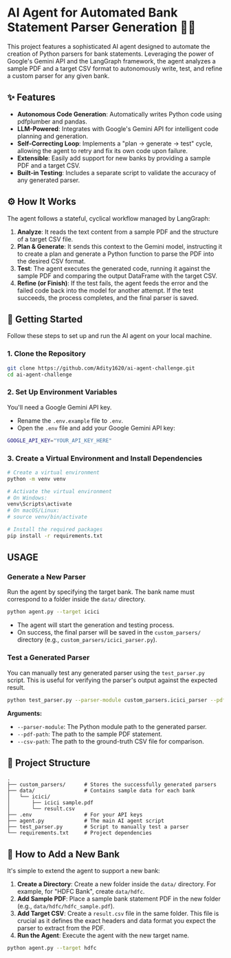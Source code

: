 # AI Agent for Automated Bank Statement Parser Generation 🤖📄

This project features a sophisticated AI agent designed to automate the creation of Python parsers for bank statements. Leveraging the power of Google's Gemini API and the LangGraph framework, the agent analyzes a sample PDF and a target CSV format to autonomously write, test, and refine a custom parser for any given bank.

## ✨ Features

- **Autonomous Code Generation**: Automatically writes Python code using pdfplumber and pandas.
- **LLM-Powered**: Integrates with Google's Gemini API for intelligent code planning and generation.
- **Self-Correcting Loop**: Implements a "plan -> generate -> test" cycle, allowing the agent to retry and fix its own code upon failure.
- **Extensible**: Easily add support for new banks by providing a sample PDF and a target CSV.
- **Built-in Testing**: Includes a separate script to validate the accuracy of any generated parser.

## ⚙️ How It Works

The agent follows a stateful, cyclical workflow managed by LangGraph:

1. **Analyze**: It reads the text content from a sample PDF and the structure of a target CSV file.
2. **Plan & Generate**: It sends this context to the Gemini model, instructing it to create a plan and generate a Python function to parse the PDF into the desired CSV format.
3. **Test**: The agent executes the generated code, running it against the sample PDF and comparing the output DataFrame with the target CSV.
4. **Refine (or Finish)**: If the test fails, the agent feeds the error and the failed code back into the model for another attempt. If the test succeeds, the process completes, and the final parser is saved.

## 🚀 Getting Started

Follow these steps to set up and run the AI agent on your local machine.

### 1. Clone the Repository

```bash
git clone https://github.com/Adity1620/ai-agent-challenge.git
cd ai-agent-challenge
```

### 2. Set Up Environment Variables

You'll need a Google Gemini API key.

- Rename the `.env.example` file to `.env`.
- Open the `.env` file and add your Google Gemini API key:

```bash
GOOGLE_API_KEY="YOUR_API_KEY_HERE"
```

### 3. Create a Virtual Environment and Install Dependencies

```bash
# Create a virtual environment
python -m venv venv

# Activate the virtual environment
# On Windows:
venv\Scripts\activate
# On macOS/Linux:
# source venv/bin/activate

# Install the required packages
pip install -r requirements.txt
```

## USAGE

### Generate a New Parser

Run the agent by specifying the target bank. The bank name must correspond to a folder inside the `data/` directory.

```bash
python agent.py --target icici
```

- The agent will start the generation and testing process.
- On success, the final parser will be saved in the `custom_parsers/` directory (e.g., `custom_parsers/icici_parser.py`).

### Test a Generated Parser

You can manually test any generated parser using the `test_parser.py` script. This is useful for verifying the parser's output against the expected result.

```bash
python test_parser.py --parser-module custom_parsers.icici_parser --pdf-path data/icici/"icici sample.pdf" --csv-path data/icici/result.csv
```

**Arguments:**
- `--parser-module`: The Python module path to the generated parser.
- `--pdf-path`: The path to the sample PDF statement.
- `--csv-path`: The path to the ground-truth CSV file for comparison.

## 📂 Project Structure

```
.
├── custom_parsers/      # Stores the successfully generated parsers
├── data/                # Contains sample data for each bank
│   └── icici/
│       ├── icici sample.pdf
│       └── result.csv
├── .env                 # For your API keys
├── agent.py             # The main AI agent script
├── test_parser.py       # Script to manually test a parser
└── requirements.txt     # Project dependencies
```

## 🏦 How to Add a New Bank

It's simple to extend the agent to support a new bank:

1. **Create a Directory**: Create a new folder inside the `data/` directory. For example, for "HDFC Bank", create `data/hdfc`.
2. **Add Sample PDF**: Place a sample bank statement PDF in the new folder (e.g., `data/hdfc/hdfc_sample.pdf`).
3. **Add Target CSV**: Create a `result.csv` file in the same folder. This file is crucial as it defines the exact headers and data format you expect the parser to extract from the PDF.
4. **Run the Agent**: Execute the agent with the new target name.

```bash
python agent.py --target hdfc
